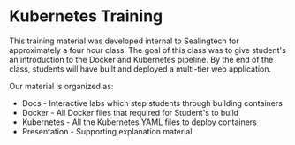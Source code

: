 # Kubernetes Training

This training material was developed internal to Sealingtech for approximately a four hour class.  The goal of this class was to give student's an introduction to the Docker and Kubernetes pipeline.  By the end of the class, students will have built and deployed a multi-tier web application.

Our material is organized as:

* Docs - Interactive labs which step students through building containers
* Docker - All Docker files that required for Student's to build
* Kubernetes - All the Kubernetes YAML files to deploy containers
* Presentation - Supporting explanation material

